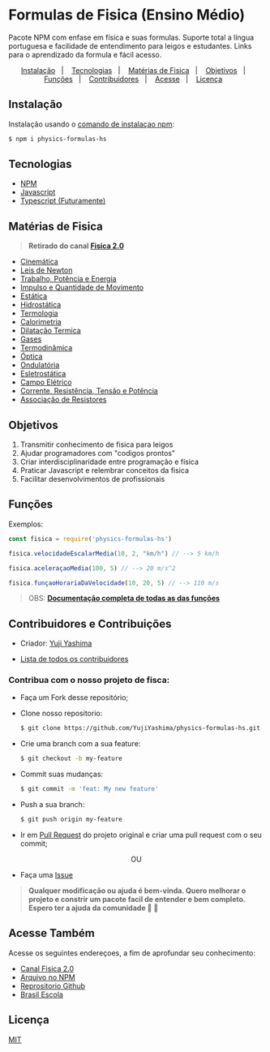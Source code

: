   # Formulas de Fisica (Ensino Médio)

  Pacote NPM com enfase em física e suas formulas. Suporte total a língua portuguesa e facilidade de entendimento para leigos e estudantes. Links para o aprendizado da formula e fácil acesso.

<p align="center">
  <a href="#instalacao">Instalação</a>&nbsp;&nbsp;&nbsp;|&nbsp;&nbsp;&nbsp;
  <a href="#tecnologias">Tecnologias</a>&nbsp;&nbsp;&nbsp;|&nbsp;&nbsp;&nbsp;
  <a href="#materias">Matérias de Fisica</a>&nbsp;&nbsp;&nbsp;|&nbsp;&nbsp;&nbsp;
  <a href="#obj">Objetivos</a>&nbsp;&nbsp;&nbsp;|&nbsp;&nbsp;&nbsp;
  <a href="#funcoes">Funções</a>&nbsp;&nbsp;&nbsp;|&nbsp;&nbsp;&nbsp;
  <a href="#contribuidores">Contribuidores</a>&nbsp;&nbsp;&nbsp;|&nbsp;&nbsp;&nbsp;
  <a href="#acesse">Acesse</a>&nbsp;&nbsp;&nbsp;|&nbsp;&nbsp;&nbsp;
  <a href="#licenca">Licença</a>&nbsp;&nbsp;&nbsp;
</p>


<h2 id="instalacao">Instalação</h2>

Instalação usando o 
[comando de instalaçao npm](https://docs.npmjs.com/getting-started/installing-npm-packages-locally):

```bash
$ npm i physics-formulas-hs
```

<h2 id="tecnologias">Tecnologias</h2>

* [NPM](https://docs.npmjs.com/)
* [Javascript](https://www.w3schools.com/js/default.asp) 
* [Typescript (Futuramente)](https://www.typescriptlang.org/docs/)
  

<h2 id="materias">Matérias de Fisica</h2>

> **Retirado do canal [Fisica 2.0](https://www.youtube.com/channel/UC_e7B1w8T-4ZD-QtIVAO9pg)**

- [Cinemática]()
- [Leis de Newton]()
- [Trabalho, Potência e Energia]()
- [Impulso e Quantidade de Movimento]()
- [Estática]()
- [Hidrostática]()
- [Termologia]()
- [Calorimetria]()
- [Dilatação Termica]()
- [Gases]()
- [Termodinâmica]()
- [Óptica]()
- [Ondulatória]()
- [Esletrostática]()
- [Campo Elétrico]()
- [Corrente, Resistência, Tensão e Potência]()
- [Associação de Resistores]()

<h2 id="obj">Objetivos</h2>

1. Transmitir conhecimento de fisica para leigos
2. Ajudar programadores com "codigos prontos"
3. Criar interdisciplinaridade entre programação e física
4. Praticar Javascript e relembrar conceitos da fisica
5. Facilitar desenvolvimentos de profissionais

<h2 id="funcoes">Funções</h2>

Exemplos:

```js
const fisica = require('physics-formulas-hs')

fisica.velocidadeEscalarMedia(10, 2, "km/h") // --> 5 km/h

fisica.aceleraçaoMedia(100, 5) // --> 20 m/s^2

fisica.funçaoHorariaDaVelocidade(10, 20, 5) // --> 110 m/s
```

> OBS: **[Documentação completa de todas as  das funções](Formulas.md)**

<h2 id="contribuidores">Contribuidores e Contribuições</h2>

- Criador: [Yuji Yashima](https://github.com/YujiYashima)

- [Lista de todos os contribuidores](https://github.com/YujiYashima/physics-formulas-hs/graphs/contributors)

### Contribua com o nosso projeto de fisca:

- Faça um Fork desse repositório;

- Clone nosso repositorio:
  ```bash
  $ git clone https://github.com/YujiYashima/physics-formulas-hs.git
  ```

- Crie uma branch com a sua feature:
  ```bash
  $ git checkout -b my-feature
  ```

- Commit suas mudanças:
  ```bash
  $ git commit -m 'feat: My new feature'
  ```

- Push a sua branch:
  ```bash
  $ git push origin my-feature
  ```

- Ir em [Pull Request](https://github.com/YujiYashima/physics-formulas-hs/pulls) do projeto original e criar uma pull request com o seu commit;

<p align="center">OU</p>

- Faça uma [Issue](https://github.com/YujiYashima/physics-formulas-hs/issues) 

> **Qualquer modificação ou ajuda é bem-vinda. Quero melhorar o projeto e constrir um pacote facil de entender e bem completo. Espero ter a ajuda da comunidade :blue_heart: :blue_heart:**

<h2 id="acesse">Acesse Também</h2>

Acesse os seguintes endereçoes, a fim de aprofundar seu conhecimento:

- [Canal Fisica 2.0](https://www.youtube.com/channel/UC_e7B1w8T-4ZD-QtIVAO9pg)
- [Arquivo no NPM](https://www.npmjs.com/package/physics-formulas-hs)
- [Reprositorio Github](https://github.com/YujiYashima/physics-formulas-hs)
- [Brasil Escola](https://brasilescola.uol.com.br/)

<h2 id="licenca">Licença</h2>

[MIT](https://github.com/YujiYashima/physics-formulas-hs/blob/main/LICENSE)